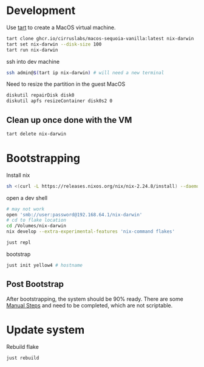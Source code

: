 # Development

Use [tart](https://tart.run) to create a MacOS virtual machine.

```sh
tart clone ghcr.io/cirruslabs/macos-sequoia-vanilla:latest nix-darwin
tart set nix-darwin --disk-size 100
tart run nix-darwin
```

ssh into dev machine

```sh
ssh admin@$(tart ip nix-darwin) # will need a new terminal
```

Need to resize the partition in the guest MacOS

```sh
diskutil repairDisk disk0
diskutil apfs resizeContainer disk0s2 0
```

## Clean up once done with the VM

```sh
tart delete nix-darwin
```

# Bootstrapping

Install nix

```sh
sh <(curl -L https://releases.nixos.org/nix/nix-2.24.8/install) --daemon
```

open a dev shell

```sh
# may not work
open 'smb://user:password@192.168.64.1/nix-darwin'
# cd to flake location
cd /Volumes/nix-darwin
nix develop --extra-experimental-features 'nix-command flakes'
```

```sh
just repl
```

bootstrap

```sh
just init yellow4 # hostname
```

## Post Bootstrap

After bootstrapping, the system should be 90% ready. There are some [Manual Steps](./manual-steps.md) and need to be completed, which are not scriptable.

# Update system

Rebuild flake

```sh
just rebuild
```
